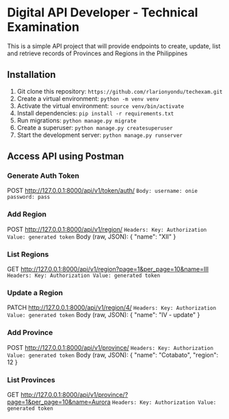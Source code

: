 # Digital API Developer - Technical Examination

This is a simple API project that will provide endpoints to create, update, list and retrieve records of Provinces and Regions in the Philippines

## Installation

1. Git clone this repository: `https://github.com/rlarionyondu/techexam.git`
2. Create a virtual environment: `python -m venv venv`
3. Activate the virtual environment: `source venv/bin/activate`
4. Install dependencies: `pip install -r requirements.txt`
5. Run migrations: `python manage.py migrate`
6. Create a superuser: `python manage.py createsuperuser`
7. Start the development server: `python manage.py runserver`


## Access API using Postman

### Generate Auth Token
POST http://127.0.0.1:8000/api/v1/token/auth/
`Body:
    username: onie
    password: pass`

### Add Region
POST http://127.0.0.1:8000/api/v1/region/
`Headers:
    Key: Authorization
    Value: generated token`
    Body (raw, JSON):
        {
            "name": "XII"
        }

### List Regions
GET http://127.0.0.1:8000/api/v1/region?page=1&per_page=10&name=III
`Headers:
    Key: Authorization
    Value: generated token`

### Update a Region
PATCH http://127.0.0.1:8000/api/v1/region/4/
`Headers:
    Key: Authorization
    Value: generated token`
Body (raw, JSON):
    {
    "name": "IV - update"
    }

### Add Province
POST http://127.0.0.1:8000/api/v1/province/
`Headers:
    Key: Authorization
    Value: generated token`
Body (raw, JSON):
    {
    "name": "Cotabato",
    "region": 12
    }

### List Provinces
GET http://127.0.0.1:8000/api/v1/province/?page=1&per_page=10&name=Aurora
`Headers:
    Key: Authorization
    Value: generated token`
